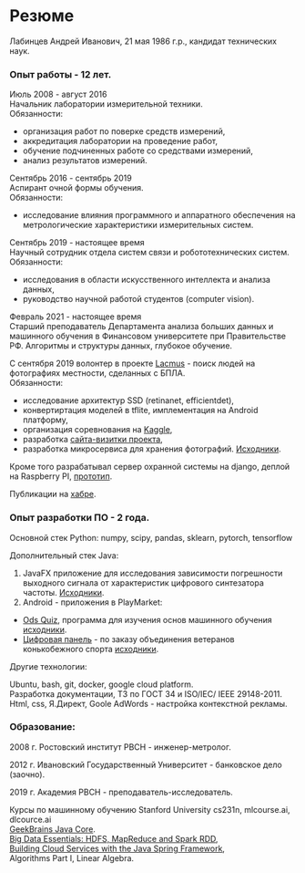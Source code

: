 # **Резюме**

Лабинцев Андрей Иванович, 21 мая 1986 г.р., кандидат технических наук.  

### Опыт работы - 12 лет.  

Июль 2008 - август 2016  
Начальник лаборатории измерительной техники.  
Обязанности:  
- организация работ по поверке средств измерений, 
- аккредитация лаборатории на проведение работ,  
- обучение подчиненных работе со средствами измерений,
- анализ результатов измерений.  

Сентябрь 2016 - сентябрь 2019  
Аспирант очной формы обучения.  
Обязанности:  
- исследование влияния программного и аппаратного обеспечения на метрологические характеристики измерительных систем.  

Сентябрь 2019 - настоящее время  
Научный сотрудник отдела систем связи и робототехнических систем.  
Обязанности:  
- исследования в области искусственного интеллекта и анализа данных,
- руководство научной работой студентов (computer vision).  

Февраль 2021 - настоящее время  
Старший преподаватель Департамента анализа больших данных и машинного обучения в Финансовом университете при Правительстве РФ. Алгоритмы и структуры данных, глубокое обучение.

С сентября 2019 волонтер в проекте [Lacmus](https://habr.com/ru/company/ods/blog/483616/) - поиск людей на фотографиях местности, сделанных с БПЛА.  
Обязанности: 
- исследование архитектур SSD (retinanet, efficientdet), 
- конвертиртация моделей в tflite, имплементация на Android платформу, 
- организация соревнования на [Kaggle](https://www.kaggle.com/c/lacmus-foundation/overview), 
- разработка [сайта-визитки проекта](https://lacmus-foundation.github.io), 
- разработка микросервиса для хранения фотографий. [Исходники](https://github.com/balezz/lacmus_storage).  

Кроме того разрабатывал сервер охранной системы на django, деплой на Raspberry PI, [прототип](https://github.com/balezz/server-krepost).  

Публикации на [хабре](https://habr.com/ru/users/balezz/posts/).

### Опыт разработки ПО - 2 года.  
Основной стек Python: numpy, scipy, pandas, sklearn, pytorch, tensorflow  

Дополнительный стек Java:  

1. JavaFX приложение для исследования зависимости погрешности выходного сигнала от характеристик цифрового синтезатора частоты. [Исходники](https://github.com/balezz/DdsAccuracy).  
2. Android - приложения в PlayMarket:  
- [Ods Quiz](https://play.google.com/store/apps/details?id=ru.balezz.odscards), программа для изучения основ машинного обучения [исходники](https://github.com/balezz/OdsQuiz).
- [Цифровая панель](https://play.google.com/store/apps/details?id=ru.balezz.numpanel) - по заказу объединения ветеранов конькобежного спорта   [исходники](https://github.com/balezz/NumPanel).  

Другие технологии:  

Ubuntu, bash, git, docker, google cloud platform.  
Разработка документации, ТЗ по ГОСТ 34 и ISO/IEC/ IEEE 29148-2011.  
Html, css, Я.Директ, Goole AdWords - настройка контекстной рекламы.


### Образование:  

2008 г. Ростовский институт РВСН - инженер-метролог.  

2012 г. Ивановский Государственный Университет - банковское дело (заочно).  

2019 г. Академия РВСН - преподаватель-исследователь.

Курсы по машинному обучению Stanford University cs231n,  mlcourse.ai, dlcource.ai    
[GeekBrains Java Core](https://geekbrains.ru/go/Zi5Gyc).  
[Big Data Essentials: HDFS, MapReduce and Spark RDD](https://coursera.org/share/5d2006bb2b53c5742281378672b34211),  
[Building Cloud Services with the Java Spring Framework](https://coursera.org/share/fdbe91abf86b30294ca8921e6930020c),  
Algorithms Part I, Linear Algebra.  
  

